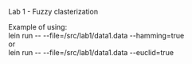 Lab 1 - Fuzzy clasterization

Example of using:  
lein run -- --file=/src/lab1/data1.data --hamming=true  
or  
lein run -- --file=/src/lab1/data1.data --euclid=true  
